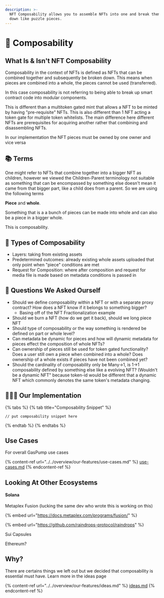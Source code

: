 ```yaml
---
description: >-
  NFT Composability allows you to assemble NFTs into one and break them back
  down like puzzle pieces.
---
```


# 🧩 Composability

## What Is & Isn't NFT Composability

Composability in the context of NFTs is defined as NFTs that can be combined together and subsequently be broken down. This means when pieces are combined into a whole, the pieces cannot be used (transferred).&#x20;

In this case composability is not referring to being able to break up smart contract code into modular components.&#x20;

This is different than a multitoken gated mint that allows a NFT to be minted by having "pre-requisite" NFTs. This is also different than 1 NFT acting a token gate for multiple token whitelists. The main difference here different NFTs are prerequisites for acquiring another rather that combining and disassembling NFTs.&#x20;

In our implementation the NFT pieces must be owned by one owner and vice versa

## :books: Terms

One might refer to NFTs that combine together into a bigger NFT as children, however we viewed the Children-Parent terminology not suitable as something that can be encompassed by something else doesn't mean it came from that bigger part, like a child does from a parent. So we are using the following terms

**Piece** and **whole**.

Something that is a a bunch of pieces can be made into whole and can also be a piece in a bigger whole.&#x20;

This is composability.&#x20;

## 🧱 Types of Composability

* Layers: taking from existing assets&#x20;
* Predetermined outcomes: already existing whole assets uploaded that only point when "piece" conditions are met
* Request for Composition: where after composition and request for media file is made based on metadata conditions is passed in



## :thinking: Questions We Asked Ourself

* Should we define composability within a NFT or with a separate proxy contract? How does a NFT know if it belongs to something bigger?&#x20;
  * Basing off of the NFT Fractionalization example
* Should we burn a NFT (how do we get it back), should we long piece NFT
* Should type of composability or the way something is rendered be defined on part or whole level?&#x20;
* Can metadata be dynamic for pieces and how will dynamic metadata for pieces effect the composition of whole NFTs?
* Can ownership of pieces still be used for token gated functionality? Does a user still own a piece when combined into a whole? Does ownership of a whole exists if pieces have not been combined yet?
* Should the cardinality of composability only be Many->1, is 1->1  composability defined by something else like a evolving NFT? (Wouldn't be a dynamic NFT" because token-id would be different that a dynamic NFT which commonly denotes the same token's metadata changing.&#x20;

## 👨🏽‍💻 Our Implementation

{% tabs %}
{% tab title="Composability Snippet" %}
```
// put composability snippet here
```
{% endtab %}
{% endtabs %}

## Use Cases

For overall GasPump use cases

{% content-ref url="../../overview/our-features/use-cases.md" %}
[use-cases.md](../../overview/our-features/use-cases.md)
{% endcontent-ref %}



## Looking At Other Ecosystems

#### Solana&#x20;

Metaplex Fusion (lucking the same dev who wrote this is working on this)

{% embed url="https://docs.metaplex.com/programs/fusion/" %}

{% embed url="https://github.com/raindrops-protocol/raindrops" %}

Sui Capsules

Ethereum?

## Why?

There are certains things we left out but we decided that composability is essential must have. Learn more in the ideas page

{% content-ref url="../../overview/our-features/ideas.md" %}
[ideas.md](../../overview/our-features/ideas.md)
{% endcontent-ref %}

